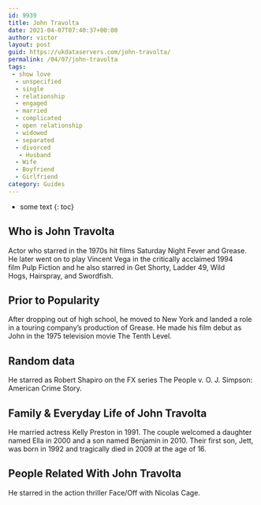 ```yaml
---
id: 9939
title: John Travolta
date: 2021-04-07T07:40:37+00:00
author: victor
layout: post
guid: https://ukdataservers.com/john-travolta/
permalink: /04/07/john-travolta
tags:
 - show love
  - unspecified
  - single
  - relationship
  - engaged
  - married
  - complicated
  - open relationship
  - widowed
  - separated
  - divorced
   - Husband
  - Wife
  - Boyfriend
  - Girlfriend
category: Guides
---
```


* some text
{: toc}


## Who is John Travolta



Actor who starred in the 1970s hit films Saturday Night Fever and Grease. He later went on to play Vincent Vega in the critically acclaimed 1994 film Pulp Fiction and he also starred in Get Shorty, Ladder 49, Wild Hogs, Hairspray, and Swordfish. 

                
                
                
## Prior to Popularity



After dropping out of high school, he moved to New York and landed a role in a touring company&#8217;s production of Grease. He made his film debut as John in the 1975 television movie The Tenth Level.  

                
                
                
## Random data



He starred as Robert Shapiro on the FX series The People v. O. J. Simpson: American Crime Story. 

                
                
                
## Family & Everyday Life of John Travolta



He married actress Kelly Preston in 1991. The couple welcomed a daughter named Ella in 2000 and a son named Benjamin in 2010. Their first son, Jett, was born in 1992 and tragically died in 2009 at the age of 16.  

                
                
                
## People Related With John Travolta



He starred in the action thriller Face/Off with Nicolas Cage. 

                
              
            
          
          
          